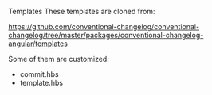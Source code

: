 Templates
These templates are cloned from:

https://github.com/conventional-changelog/conventional-changelog/tree/master/packages/conventional-changelog-angular/templates

Some of them are customized:

- commit.hbs
- template.hbs
